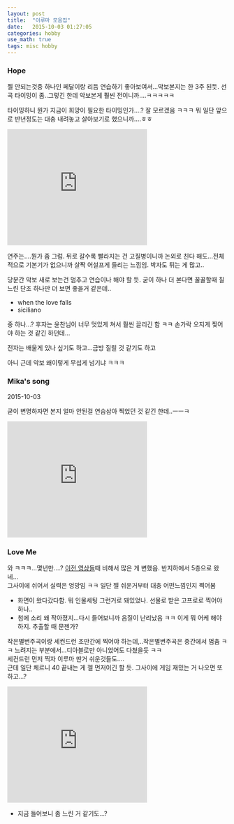 ```yaml
---
layout: post
title:  "이루마 모음집"
date:   2015-10-03 01:27:05 
categories: hobby
use_math: true
tags: misc hobby
---
```



### Hope

젤 안되는것중 하나인 페달이랑 리듬 연습하기 좋아보여서...악보본지는 한 3주 된듯. 선곡 타이밍이 좀..그렇긴 한데 악보본게 훨씬 전이니까....ㅋㅋㅋㅋㅋ

타이밍하니 뭔가 지금이 희망이 필요한 타이밍인가....? 잘 모르겠음 ㅋㅋㅋ 뭐 일단 앞으로 반년정도는 대충 내려놓고 살아보기로 했으니까....ㅎㅎ

<iframe allowfullscreen="allowfullscreen" class="b-hbp-video b-uploaded" frameborder="0" height="266" id="BLOGGER-video-70a098515ffd7078-13922" mozallowfullscreen="mozallowfullscreen" src="https://draft.blogger.com/video.g?token=AD6v5dzcxwA-f01gmFPTTlaYt2GO6OJ5koRjK39aQ_J1flUZVau1vUYqE3GncFbQnR1k-1o2j-v9aBl9mZOdqwIt4-cAOHdcqYZGBAUg-wZ6tl6ZK37PT23J1uUVe0OX7GlWL2BWY_7M" webkitallowfullscreen="webkitallowfullscreen" width="320"></iframe>

연주는....뭔가 좀 그럼. 뒤로 갈수록 빨라지는 건 고질병이니까 논외로 친다 해도...전체적으로 기본기가 없으니까 살짝 어설프게 들리는 느낌임. 박자도 튀는 게 많고..

당분간 악보 새로 보는건 멈추고 연습이나 해야 할 듯. 굳이 하나 더 본다면 꿀꿀할때 칠 느린 단조 하나만 더 보면 좋을거 같은데..
- when the love falls
- siciliano

중 하나...? 후자는 윤찬님이 너무 멋있게 쳐서 훨씬 끌리긴 함 ㅋㅋ 손가락 오지게 찢어야 하는 것 같긴 하던데...

전자는 배울게 있나 싶기도 하고...금방 질릴 것 같기도 하고

아니 근데 악보 왜이렇게 무섭게 넘기냐 ㅋㅋㅋ



### Mika's song

2015-10-03

굳이 변명하자면 본지 얼마 안된걸 연습삼아 찍었던 것 같긴 한데..ㅡㅡㅋ<br/>

<iframe allowfullscreen="allowfullscreen" class="b-hbp-video b-uploaded" frameborder="0" height="266" id="BLOGGER-video-c4c8d313edbfa814-8382" mozallowfullscreen="mozallowfullscreen" src="https://www.blogger.com/video.g?token=AD6v5dy2yqpEfTuTT-f2czRA70pv3_FiBH-uIACZE6VSWTHSvkyylu1FOXIRoNRGwKmjXFpmn5Awk2wPtmqiqpp7kZ-mqJDLFnd0M9XuJiWelFD9oi8vS2DPK8XmfP7s4kUm83hvrLE" webkitallowfullscreen="webkitallowfullscreen" width="320"></iframe>


### Love Me
와 ㅋㅋㅋ...몇년만....?
<a href="https://frostbyte134.github.io/hobby/2015/09/29/although-far-kim.html" target="_blank">이전 영상들</a>때 비해서 많은 게 변했음. 반지하에서 5층으로 왔네...  
그사이에 쉬어서 실력은 엉망임 ㅋㅋ 일단 젤 쉬운거부터 대충 어떤느낌인지 찍어봄
- 화면이 왔다갔다함. 뭐 인물세팅 그런거로 돼있었나. 선물로 받은 고프로로 찍어야 하나..
- 첨에 소리 왜 작아졌지...다시 들어보니까 음질이 난리났음 ㅋㅋ 이게 뭐 어케 해야하지. 추출할 때 문젠가?


작은별변주곡이랑 세컨드런 조만간에 찍어야 하는데,..작은별변주곡은 중간에서 멈춤 ㅋㅋ 느려지는 부분에서...디아블로만 아니었어도 다쳤을듯 ㅋㅋ   
세컨드런 먼저 찍자 이루마 딴거 쉬운것들도....  
근데 일단 체르니 40 끝내는 게 젤 먼저이긴 할 듯. 그사이에 게임 재밌는 거 나오면 또 하고...?


<iframe allowfullscreen="allowfullscreen" class="b-hbp-video b-uploaded" frameborder="0" height="266" id="BLOGGER-video-4e6393dec675cbd7-7092" mozallowfullscreen="mozallowfullscreen" src="https://www.blogger.com/video.g?token=AD6v5dyYutc5SXdmWq3WkyyiGk1SAeytreKqLo4B589dTB-MD4V8fkOtczNDRX7K0CdnBWA2JqdTeTKuS8p62DXAFYjSRGzSWdiFWeJBOi0bROQm6Ti5BLKqD8LFHIPnkfKyWiL3mD4" webkitallowfullscreen="webkitallowfullscreen" width="320"></iframe>

- 지금 들어보니 좀 느린 거 같기도...?